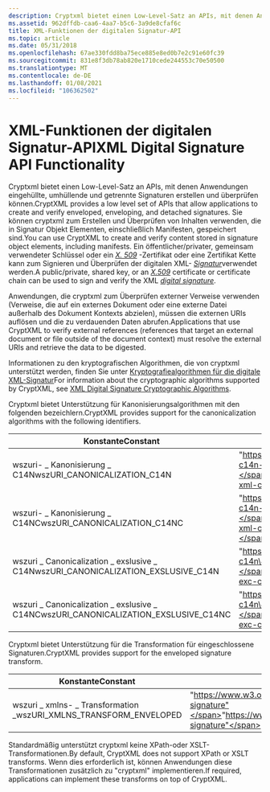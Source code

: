 ```yaml
---
description: Cryptxml bietet einen Low-Level-Satz an APIs, mit denen Anwendungen eingehüllte, umhüllende und getrennte Signaturen erstellen und überprüfen können. Sie können cryptxml zum Erstellen und Überprüfen von Inhalten verwenden, die in Signatur Objekt Elementen, einschließlich Manifesten, gespeichert sind.
ms.assetid: 962dffdb-caa6-4aa7-b5c6-3a9de8cfaf6c
title: XML-Funktionen der digitalen Signatur-API
ms.topic: article
ms.date: 05/31/2018
ms.openlocfilehash: 67ae330fdd8ba75ece885e8ed0b7e2c91e60fc39
ms.sourcegitcommit: 831e8f3db78ab820e1710cede244553c70e50500
ms.translationtype: MT
ms.contentlocale: de-DE
ms.lasthandoff: 01/08/2021
ms.locfileid: "106362502"
---
```

# <a name="xml-digital-signature-api-functionality"></a><span data-ttu-id="ad9b7-104">XML-Funktionen der digitalen Signatur-API</span><span class="sxs-lookup"><span data-stu-id="ad9b7-104">XML Digital Signature API Functionality</span></span>

<span data-ttu-id="ad9b7-105">Cryptxml bietet einen Low-Level-Satz an APIs, mit denen Anwendungen eingehüllte, umhüllende und getrennte Signaturen erstellen und überprüfen können.</span><span class="sxs-lookup"><span data-stu-id="ad9b7-105">CryptXML provides a low level set of APIs that allow applications to create and verify enveloped, enveloping, and detached signatures.</span></span> <span data-ttu-id="ad9b7-106">Sie können cryptxml zum Erstellen und Überprüfen von Inhalten verwenden, die in Signatur Objekt Elementen, einschließlich Manifesten, gespeichert sind.</span><span class="sxs-lookup"><span data-stu-id="ad9b7-106">You can use CryptXML to create and verify content stored in signature object elements, including manifests.</span></span> <span data-ttu-id="ad9b7-107">Ein öffentlicher/privater, gemeinsam verwendeter Schlüssel oder ein [*X. 509*](../secgloss/x-gly.md) -Zertifikat oder eine Zertifikat Kette kann zum Signieren und Überprüfen der digitalen XML- [*Signatur*](../secgloss/d-gly.md)verwendet werden.</span><span class="sxs-lookup"><span data-stu-id="ad9b7-107">A public/private, shared key, or an [*X.509*](../secgloss/x-gly.md) certificate or certificate chain can be used to sign and verify the XML [*digital signature*](../secgloss/d-gly.md).</span></span>

<span data-ttu-id="ad9b7-108">Anwendungen, die cryptxml zum Überprüfen externer Verweise verwenden (Verweise, die auf ein externes Dokument oder eine externe Datei außerhalb des Dokument Kontexts abzielen), müssen die externen URIs auflösen und die zu verdauenden Daten abrufen.</span><span class="sxs-lookup"><span data-stu-id="ad9b7-108">Applications that use CryptXML to verify external references (references that target an external document or file outside of the document context) must resolve the external URIs and retrieve the data to be digested.</span></span>

<span data-ttu-id="ad9b7-109">Informationen zu den kryptografischen Algorithmen, die von cryptxml unterstützt werden, finden Sie unter [Kryptografiealgorithmen für die digitale XML-Signatur](xml-digital-signature-cryptographic-algorithms.md)</span><span class="sxs-lookup"><span data-stu-id="ad9b7-109">For information about the cryptographic algorithms supported by CryptXML, see [XML Digital Signature Cryptographic Algorithms](xml-digital-signature-cryptographic-algorithms.md).</span></span>

<span data-ttu-id="ad9b7-110">Cryptxml bietet Unterstützung für Kanonisierungsalgorithmen mit den folgenden bezeichlern.</span><span class="sxs-lookup"><span data-stu-id="ad9b7-110">CryptXML provides support for the canonicalization algorithms with the following identifiers.</span></span>



| <span data-ttu-id="ad9b7-111">Konstante</span><span class="sxs-lookup"><span data-stu-id="ad9b7-111">Constant</span></span>                                              | <span data-ttu-id="ad9b7-112">URI-Wert</span><span class="sxs-lookup"><span data-stu-id="ad9b7-112">URI value</span></span>                                                                  |
|-------------------------------------------------------|----------------------------------------------------------------------------|
| <span data-ttu-id="ad9b7-113">wszuri- \_ Kanonisierung \_ C14N</span><span class="sxs-lookup"><span data-stu-id="ad9b7-113">wszURI\_CANONICALIZATION\_C14N</span></span><br/>             | <span data-ttu-id="ad9b7-114">"https://www.w3.org/TR/2001/REC-xml-c14n-20010315"</span><span class="sxs-lookup"><span data-stu-id="ad9b7-114">"https://www.w3.org/TR/2001/REC-xml-c14n-20010315"</span></span><br/>               |
| <span data-ttu-id="ad9b7-115">wszuri- \_ Kanonisierung \_ C14NC</span><span class="sxs-lookup"><span data-stu-id="ad9b7-115">wszURI\_CANONICALIZATION\_C14NC</span></span><br/>            | <span data-ttu-id="ad9b7-116">"https://www.w3.org/TR/2001/REC-xml-c14n-20010315\#WithComments"</span><span class="sxs-lookup"><span data-stu-id="ad9b7-116">"https://www.w3.org/TR/2001/REC-xml-c14n-20010315\#WithComments"</span></span><br/> |
| <span data-ttu-id="ad9b7-117">wszuri \_ Canonicalization \_ exslusive \_ C14N</span><span class="sxs-lookup"><span data-stu-id="ad9b7-117">wszURI\_CANONICALIZATION\_EXSLUSIVE\_C14N</span></span><br/>  | <span data-ttu-id="ad9b7-118">"https://www.w3.org/2001/10/xml-exc-c14n\#"</span><span class="sxs-lookup"><span data-stu-id="ad9b7-118">"https://www.w3.org/2001/10/xml-exc-c14n\#"</span></span><br/>                      |
| <span data-ttu-id="ad9b7-119">wszuri \_ Canonicalization \_ exslusive \_ C14NC</span><span class="sxs-lookup"><span data-stu-id="ad9b7-119">wszURI\_CANONICALIZATION\_EXSLUSIVE\_C14NC</span></span><br/> | <span data-ttu-id="ad9b7-120">"https://www.w3.org/2001/10/xml-exc-c14n\#WithComments"</span><span class="sxs-lookup"><span data-stu-id="ad9b7-120">"https://www.w3.org/2001/10/xml-exc-c14n\#WithComments"</span></span><br/>          |



 

<span data-ttu-id="ad9b7-121">Cryptxml bietet Unterstützung für die Transformation für eingeschlossene Signaturen.</span><span class="sxs-lookup"><span data-stu-id="ad9b7-121">CryptXML provides support for the enveloped signature transform.</span></span>



| <span data-ttu-id="ad9b7-122">Konstante</span><span class="sxs-lookup"><span data-stu-id="ad9b7-122">Constant</span></span>                                       | <span data-ttu-id="ad9b7-123">URI-Wert</span><span class="sxs-lookup"><span data-stu-id="ad9b7-123">URI value</span></span>                                                           |
|------------------------------------------------|---------------------------------------------------------------------|
| <span data-ttu-id="ad9b7-124">wszuri \_ xmlns- \_ Transformation \_</span><span class="sxs-lookup"><span data-stu-id="ad9b7-124">wszURI\_XMLNS\_TRANSFORM\_ENVELOPED</span></span><br/> | <span data-ttu-id="ad9b7-125">"https://www.w3.org/2000/09/xmldsig\#enveloped-signature"</span><span class="sxs-lookup"><span data-stu-id="ad9b7-125">"https://www.w3.org/2000/09/xmldsig\#enveloped-signature"</span></span><br/> |



 

<span data-ttu-id="ad9b7-126">Standardmäßig unterstützt cryptxml keine XPath-oder XSLT-Transformationen.</span><span class="sxs-lookup"><span data-stu-id="ad9b7-126">By default, CryptXML does not support XPath or XSLT transforms.</span></span> <span data-ttu-id="ad9b7-127">Wenn dies erforderlich ist, können Anwendungen diese Transformationen zusätzlich zu "cryptxml" implementieren.</span><span class="sxs-lookup"><span data-stu-id="ad9b7-127">If required, applications can implement these transforms on top of CryptXML.</span></span>

 

 
